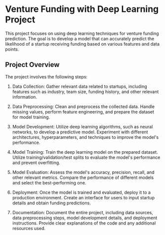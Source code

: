 # Venture Funding with Deep Learning Project

This project focuses on using deep learning techniques for venture funding prediction. The goal is to develop a model that can accurately predict the likelihood of a startup receiving funding based on various features and data points.

## Project Overview

The project involves the following steps:

1. Data Collection: Gather relevant data related to startups, including features such as industry, team size, funding history, and other relevant information.

2. Data Preprocessing: Clean and preprocess the collected data. Handle missing values, perform feature engineering, and prepare the dataset for model training.

3. Model Development: Utilize deep learning algorithms, such as neural networks, to develop a predictive model. Experiment with different architectures, hyperparameters, and techniques to improve the model's performance.

4. Model Training: Train the deep learning model on the prepared dataset. Utilize training/validation/test splits to evaluate the model's performance and prevent overfitting.

5. Model Evaluation: Assess the model's accuracy, precision, recall, and other relevant metrics. Compare the performance of different models and select the best-performing one.

6. Deployment: Once the model is trained and evaluated, deploy it to a production environment. Create an interface for users to input startup details and obtain funding predictions.

7. Documentation: Document the entire project, including data sources, data preprocessing steps, model development details, and deployment instructions. Provide clear explanations of the code and any additional resources used.
